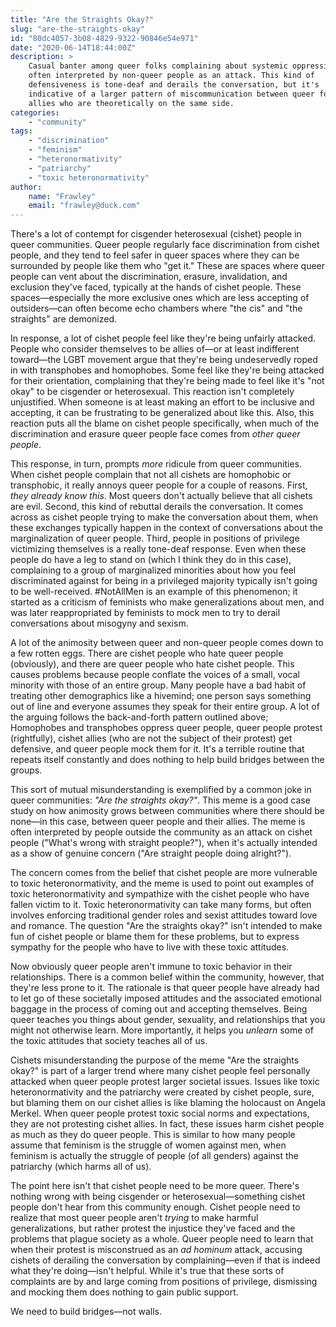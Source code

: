 ```yaml
---
title: "Are the Straights Okay?"
slug: "are-the-straights-okay"
id: "80dc4057-3b08-4829-9322-90846e54e971"
date: "2020-06-14T18:44:00Z"
description: >
    Casual banter among queer folks complaining about systemic oppression is
    often interpreted by non-queer people as an attack. This kind of
    defensiveness is tone-deaf and derails the conversation, but it's
    indicative of a larger pattern of miscommunication between queer folks and
    allies who are theoretically on the same side.
categories:
    - "community"
tags:
    - "discrimination"
    - "feminism"
    - "heteronormativity"
    - "patriarchy"
    - "toxic heteronormativity"
author:
    name: "Frawley"
    email: "frawley@duck.com"
---
```


There's a lot of contempt for cisgender heterosexual (cishet) people in queer
communities. Queer people regularly face  discrimination from cishet people,
and they tend to feel safer in queer spaces where they can be surrounded by
people like them who "get it." These are spaces where queer people can vent
about the discrimination, erasure, invalidation, and exclusion they've faced,
typically at the hands of cishet people. These spaces—especially the more
exclusive ones which are less accepting of outsiders—can often become echo
chambers where "the cis" and "the straights" are demonized.

In response, a lot of cishet people feel like they're being unfairly attacked.
People who consider themselves to be allies of—or at least indifferent
toward—the LGBT movement argue that they're being undeservedly roped in with
transphobes and homophobes. Some feel like they're being attacked for their
orientation, complaining that they're being made to feel like it's "not okay"
to be cisgender or heterosexual. This reaction isn't completely unjustified.
When someone is at least making an effort to be inclusive and accepting, it can
be frustrating to be generalized about like this. Also, this reaction puts all
the blame on cishet people specifically, when much of the discrimination and
erasure queer people face comes from *other queer people*.

This response, in turn, prompts *more* ridicule from queer communities. When
cishet people complain that not all cishets are homophobic or transphobic, it
really annoys queer people for a couple of reasons. First, *they already know
this*. Most queers don't actually believe that all cishets are evil. Second,
this kind of rebuttal derails the conversation. It comes across as cishet
people trying to make the conversation about them, when these exchanges
typically happen in the context of conversations about the marginalization of
queer people. Third, people in positions of privilege victimizing themselves is
a really tone-deaf response. Even when these people do have a leg to stand on
(which I think they do in this case), complaining to a group of marginalized
minorities about how you feel discriminated against for being in a privileged
majority typically isn't going to be well-received. #NotAllMen is an example of
this phenomenon; it started as a criticism of feminists who make
generalizations about men, and was later reappropriated by feminists to mock
men to try to derail conversations about misogyny and sexism.

A lot of the animosity between queer and non-queer people comes down to a few
rotten eggs. There are cishet people who hate queer people (obviously), and
there are queer people who hate cishet people. This causes problems because
people conflate the voices of a small, vocal minority with those of an entire
group. Many people have a bad habit of treating other demographics like a
hivemind; one person says something out of line and everyone assumes they speak
for their entire group. A lot of the arguing follows the back-and-forth pattern
outlined above; Homophobes and transphobes oppress queer people, queer people
protest (rightfully), cishet allies (who are not the subject of their protest)
get defensive, and queer people mock them for it. It's a terrible routine that
repeats itself constantly and does nothing to help build bridges between the
groups.

This sort of mutual misunderstanding is exemplified by a common joke in queer
communities: *"Are the straights okay?"*. This meme is a good case study on how
animosity grows between communities where there should be none—in this case,
between queer people and their allies. The meme is often interpreted by people
outside the community as an attack on cishet people ("What's wrong with
straight people?"), when it's actually intended as a show of genuine concern
("Are straight people doing alright?").

The concern comes from the belief that cishet people are more vulnerable to
toxic heteronormativity, and the meme is used to point out examples of toxic
heteronormativity and sympathize with the cishet people who have fallen victim
to it. Toxic heteronormativity can take many forms, but often involves
enforcing traditional gender roles and sexist attitudes toward love and
romance. The question "Are the straights okay?" isn't intended to make fun of
cishet people or blame them for these problems, but to express sympathy for the
people who have to live with these toxic attitudes.

Now obviously queer people aren't immune to toxic behavior in their
relationships. There is a common belief within the community, however, that
they're less prone to it. The rationale is that queer people have already had
to let go of these societally imposed attitudes and the associated emotional
baggage in the process of coming out and accepting themselves. Being queer
teaches you things about gender, sexuality, and relationships that you might
not otherwise learn. More importantly, it helps you *unlearn* some of the toxic
attitudes that society teaches all of us.

Cishets misunderstanding the purpose of the meme "Are the straights okay?" is
part of a larger trend where many cishet people feel personally attacked when
queer people protest larger societal issues. Issues like toxic
heteronormativity and the patriarchy were created by cishet people, sure, but
blaming them on our cishet allies is like blaming the holocaust on Angela
Merkel. When queer people protest toxic social norms and expectations, they are
not protesting cishet allies. In fact, these issues harm cishet people as much
as they do queer people. This is similar to how many people assume that
feminism is the struggle of women against men, when feminism is actually the
struggle of people (of all genders) against the patriarchy (which harms all of
us).

The point here isn't that cishet people need to be more queer. There's nothing
wrong with being cisgender or heterosexual—something cishet people don't hear
from this community enough. Cishet people need to realize that most queer
people aren't *trying* to make harmful generalizations, but rather protest the
injustice they've faced and the problems that plague society as a whole. Queer
people need to learn that when their protest is misconstrued as an *ad hominum*
attack, accusing cishets of derailing the conversation by complaining—even if
that is indeed what they're doing—isn't helpful. While it's true that these
sorts of complaints are by and large coming from positions of privilege,
dismissing and mocking them does nothing to gain public support.

We need to build bridges—not walls.
